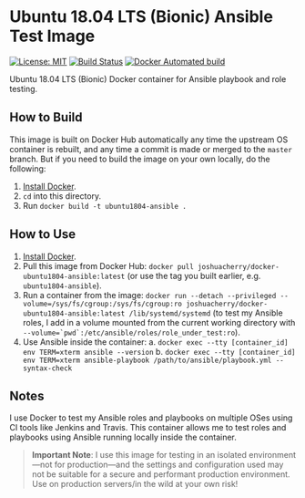 # Ubuntu 18.04 LTS (Bionic) Ansible Test Image

[![License: MIT](https://img.shields.io/badge/License-MIT-yellow.svg)](https://opensource.org/licenses/MIT)
[![Build Status](https://travis-ci.org/joshuacherry/docker-ubuntu1804-ansible.svg?branch=master)](https://travis-ci.org/joshuacherry/docker-ubuntu1804-ansible)
[![Docker Automated build](https://img.shields.io/docker/cloud/automated/joshuacherry/docker-ubuntu1804-ansible.svg?maxAge=2592000)](https://hub.docker.com/r/joshuacherry/docker-ubuntu1804-ansible/)

Ubuntu 18.04 LTS (Bionic) Docker container for Ansible playbook and role testing.

## How to Build

This image is built on Docker Hub automatically any time the upstream OS container is rebuilt, and any time a commit is made or merged to the `master` branch. But if you need to build the image on your own locally, do the following:

  1. [Install Docker](https://docs.docker.com/engine/installation/).
  2. `cd` into this directory.
  3. Run `docker build -t ubuntu1804-ansible .`

## How to Use

  1. [Install Docker](https://docs.docker.com/engine/installation/).
  2. Pull this image from Docker Hub: `docker pull joshuacherry/docker-ubuntu1804-ansible:latest` (or use the tag you built earlier, e.g. `ubuntu1804-ansible`).
  3. Run a container from the image: `docker run --detach --privileged --volume=/sys/fs/cgroup:/sys/fs/cgroup:ro joshuacherry/docker-ubuntu1804-ansible:latest /lib/systemd/systemd` (to test my Ansible roles, I add in a volume mounted from the current working directory with ``--volume=`pwd`:/etc/ansible/roles/role_under_test:ro``).
  4. Use Ansible inside the container:
    a. `docker exec --tty [container_id] env TERM=xterm ansible --version`
    b. `docker exec --tty [container_id] env TERM=xterm ansible-playbook /path/to/ansible/playbook.yml --syntax-check`

## Notes

I use Docker to test my Ansible roles and playbooks on multiple OSes using CI tools like Jenkins and Travis. This container allows me to test roles and playbooks using Ansible running locally inside the container.

> **Important Note**: I use this image for testing in an isolated environment—not for production—and the settings and configuration used may not be suitable for a secure and performant production environment. Use on production servers/in the wild at your own risk!
